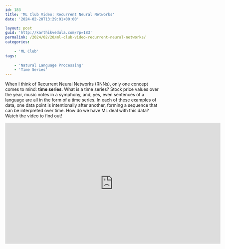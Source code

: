 ```yaml
---
id: 183
title: 'ML Club Video: Recurrent Neural Networks'
date: '2024-02-20T13:29:01+00:00'

layout: post
guid: 'http://karthikvedula.com/?p=183'
permalink: /2024/02/20/ml-club-video-recurrent-neural-networks/
categories:
    
    - 'ML Club'
tags:
    
    - 'Natural Language Processing'
    - 'Time Series'
---
```


When I think of Recurrent Neural Networks (RNNs), only one concept comes to mind: **time series**. What is a time series? Stock price values over the year, music notes in a symphony, and, yes, even sentences of a language are all in the form of a time series. In each of these examples of data, one data point is intentionally after another, forming a sequence that can be interpreted over time. How do we have ML deal with this data? Watch the video to find out!

<iframe allow="accelerometer; autoplay; clipboard-write; encrypted-media; gyroscope; picture-in-picture; web-share" allowfullscreen frameborder="0" height="388" loading="lazy" referrerpolicy="strict-origin-when-cross-origin" src="https://www.youtube.com/embed/YjrGt-WJWgA?feature=oembed" title="ML Club Video: Recurrent Neural Networks" width="690"></iframe>
